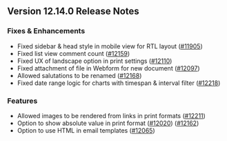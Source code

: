 ## Version 12.14.0 Release Notes

### Fixes & Enhancements

- Fixed sidebar & head style in mobile view for RTL layout ([#11905](https://github.com/frappe/frappe/pull/11905))
- Fixed list view comment count ([#12159](https://github.com/frappe/frappe/pull/12159))
- Fixed UX of landscape option in print settings ([#12110](https://github.com/frappe/frappe/pull/12110))
- Fixed attachment of file in Webform for new document ([#12097](https://github.com/frappe/frappe/pull/12097))
- Allowed salutations to be renamed ([#12168](https://github.com/frappe/frappe/pull/12168))
- Fixed date range logic for charts with timespan & interval filter ([#12218](https://github.com/frappe/frappe/pull/12218))

### Features

- Allowed images to be rendered from links in print formats ([#12211](https://github.com/frappe/frappe/pull/12211))
- Option to show absolute value in print format ([#12020](https://github.com/frappe/frappe/pull/12020)) ([#12162](https://github.com/frappe/frappe/pull/12162))
- Option to use HTML in email templates ([#12065](https://github.com/frappe/frappe/pull/12065))
